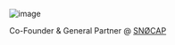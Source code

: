 ![image](https://user-images.githubusercontent.com/160452/129809163-b74bc0f9-edc3-4bd5-96be-5d10a47f19f2.png)

Co-Founder & General Partner @ [SNØCAP](https://snocap.vc)

